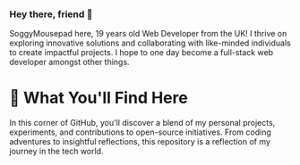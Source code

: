 ### Hey there, friend 👋

SoggyMousepad here, 19 years old Web Developer from the UK!
I thrive on exploring innovative solutions and collaborating with like-minded individuals to create impactful projects.
I hope to one day become a full-stack web developer amongst other things.

# 🔎 What You'll Find Here

In this corner of GitHub, you'll discover a blend of my personal projects, experiments, and contributions to open-source initiatives. From coding adventures to insightful reflections, this repository is a reflection of my journey in the tech world.
